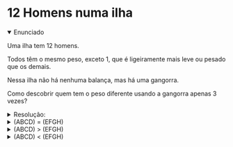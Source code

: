# 12 Homens numa ilha

<details open>
<summary >Enunciado</summary>

Uma ilha tem 12 homens.

Todos têm o mesmo peso, exceto 1, que é ligeiramente mais leve ou pesado que os demais.

Nessa ilha não há nenhuma balança, mas há uma gangorra.

Como descobrir quem tem o peso diferente usando a gangorra apenas 3 vezes?
</details>

<details>
<summary>Resolução: </summary>

Vamos supor que os 12 homens se chamam: A, B, C, D, E, F, G, H, I, J, K, L.

A primeira pesagem é (ABCD) com (EFGH) e ficando de fora (IJKL).

Resulta em 3 possibilidades
</details>

<details>
<summary>(ABCD) = (EFGH)</summary>
Conclusão: o diferente está entre (IJKL)

Segunda pesagem: IJ ? KA

* IJ = KA:

  Conclusão: L (+) ou L(-)

  Terceira pesagem: L ? A

  * L > A => L(+)
  * L < A => L(-)
* IJ > KA:

  Conclusão: IJ (+) ou K (-)

  Terceira pesagem: I ? J

  * I = J: K (-)
  * I > J: I (+)
  * I < J: J (+)
* IJ < KA:

  Conclusão: IJ (-) ou K (+)

  Terceira pesagem: I ? J

  * I = J: K (+)
  * I > J: J (-)
  * I < J: I (-)

</details>

<details>
<summary>(ABCD) > (EFGH)</summary>
Conclusão: (ABCD) (+) ou (EFGH) (-)

Segunda pesagem: ABE ? CFI
* ABE = CFI:

  Conclusão: D (+), G (-) ou H (-)

  Terceira Pesagem: G ? H
  * G = H: D (+)
  * G > H: H (-)
  * G < H: G (-)
* ABE > CFI:

  Conclusão: A (+), B (+) ou F (-)

  Terceira Pesagem: A ? B
  * A = B: F (-)
  * A > B: A (+)
  * A < B: B (+)
* ABE < CFI:

  Conclusão: E (-) ou  C (+)

  Terceira Pesagem: EC ? IJ
  * EC > IJ: C (+)
  * EC < IJ: E (-)
</details>

<details>
<summary >(ABCD) < (EFGH)</summary>
Conclusão (ABCD) (-) ou (EFGH) (+)

Segunda pesagem: ABE ? CFI
* ABE = CFI:

  Conclusão: D (-), G (+) ou H (+)

  Terceira pesagem: G ? H
  * G = H: D (-)
  * G > H: G (+)
  * G < H: H (+)
* ABE > CFI:

  Conclusão: E (+), C (-)

  Terceira Pesagem: EC ? IJ
  * EC > IJ: E (+)
  * EC < IJ: C (-)
* ABE < CFI:

  Conclusão: A (-), B (-), F (+)

  Terceira pesagem: A ? B
  * A = B: F (+)
  * A > B: B (-)
  * A < B: A (-)

</details>
